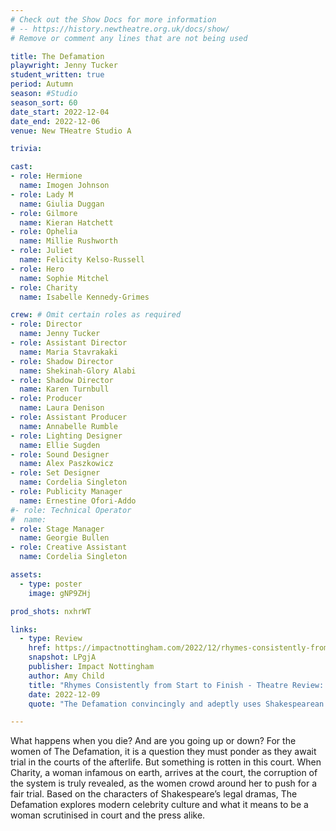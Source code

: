 ```yaml
---
# Check out the Show Docs for more information
# -- https://history.newtheatre.org.uk/docs/show/
# Remove or comment any lines that are not being used

title: The Defamation
playwright: Jenny Tucker
student_written: true
period: Autumn
season: #Studio
season_sort: 60
date_start: 2022-12-04
date_end: 2022-12-06
venue: New THeatre Studio A

trivia:

cast:
- role: Hermione
  name: Imogen Johnson
- role: Lady M
  name: Giulia Duggan
- role: Gilmore
  name: Kieran Hatchett
- role: Ophelia
  name: Millie Rushworth
- role: Juliet
  name: Felicity Kelso-Russell
- role: Hero
  name: Sophie Mitchel
- role: Charity
  name: Isabelle Kennedy-Grimes

crew: # Omit certain roles as required
- role: Director
  name: Jenny Tucker
- role: Assistant Director 
  name: Maria Stavrakaki
- role: Shadow Director
  name: Shekinah-Glory Alabi
- role: Shadow Director
  name: Karen Turnbull
- role: Producer
  name: Laura Denison
- role: Assistant Producer
  name: Annabelle Rumble
- role: Lighting Designer 
  name: Ellie Sugden
- role: Sound Designer 
  name: Alex Paszkowicz
- role: Set Designer 
  name: Cordelia Singleton
- role: Publicity Manager
  name: Ernestine Ofori-Addo
#- role: Technical Operator 
#  name:
- role: Stage Manager 
  name: Georgie Bullen
- role: Creative Assistant
  name: Cordelia Singleton

assets:
  - type: poster
    image: gNP9ZHj

prod_shots: nxhrWT

links:
  - type: Review
    href: https://impactnottingham.com/2022/12/rhymes-consistently-from-start-to-finish-theatre-review-the-defamation-nottingham-new-theatre/
    snapshot: LPgjA
    publisher: Impact Nottingham
    author: Amy Child
    title: "Rhymes Consistently from Start to Finish - Theatre Review: The Defamation @ Nottingham New Theatre"
    date: 2022-12-09
    quote: "The Defamation convincingly and adeptly uses Shakespearean English throughout, and moreover, rhymes consistently from start to finish. (Yes, you read that right.) I can only imagine the effort it must have taken to achieve such a feat."

---
```


What happens when you die? And are you going up or down? For the women of 
The Defamation, it is a question they must ponder as they await trial in the courts of the 
afterlife. But something is rotten in this court. When Charity, a woman infamous on earth,
arrives at the court, the corruption of the system is truly revealed, as the women crowd 
around her to push for a fair trial. Based on the characters of Shakespeare’s legal dramas, 
The Defamation explores modern celebrity culture and what it means to be a woman 
scrutinised in court and the press alike.
